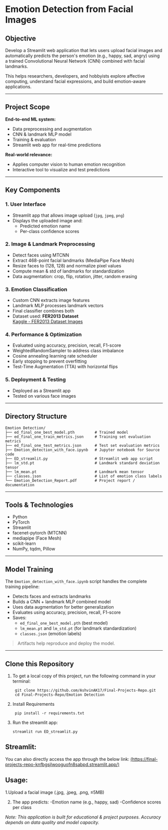 # Emotion Detection from Facial Images

## Objective
Develop a Streamlit web application that lets users upload facial images and automatically predicts the person's emotion (e.g., happy, sad, angry) using a trained Convolutional Neural Network (CNN) 
combined with facial landmarks.

This helps researchers, developers, and hobbyists explore affective computing, understand facial expressions, and build emotion-aware applications.

---

## Project Scope
**End-to-end ML system:**
- Data preprocessing and augmentation
- CNN & landmark MLP model
- Training & evaluation
- Streamlit web app for real-time predictions

**Real-world relevance:**
- Applies computer vision to human emotion recognition
- Interactive tool to visualize and test predictions

---

## Key Components

### 1. User Interface
- Streamlit app that allows image upload (`jpg`, `jpeg`, `png`)
- Displays the uploaded image and:
  - Predicted emotion name
  - Per-class confidence scores

### 2. Image & Landmark Preprocessing
- Detect faces using MTCNN
- Extract 468-point facial landmarks (MediaPipe Face Mesh)
- Resize faces to (128, 128) and normalize pixel values
- Compute mean & std of landmarks for standardization
- Data augmentation: crop, flip, rotation, jitter, random erasing

### 3. Emotion Classification
- Custom CNN extracts image features
- Landmark MLP processes landmark vectors
- Final classifier combines both
- Dataset used: **FER2013 Dataset**  
  [Kaggle - FER2013 Dataset Images](https://www.kaggle.com/datasets/damnithurts/fer2013-dataset-images)

### 4. Performance & Optimization
- Evaluated using accuracy, precision, recall, F1-score
- WeightedRandomSampler to address class imbalance
- Cosine annealing learning rate scheduler
- Early stopping to prevent overfitting
- Test-Time Augmentation (TTA) with horizontal flips

### 5. Deployment & Testing
- Deployed as a Streamlit app
- Tested on various face images

---

## Directory Structure
```
Emotion Detection/
├── ed_final_one_best_model.pth         # Trained model 
├── ed_final_one_train_metrics.json     # Training set evaluation metrics
├── ed_final_one_test_metrics.json      # Test set evaluation metrics
├── Emotion_detection_with_face.ipynb   # Jupyter notebook for Source code
├── ED_streamlit.py                     # Streamlit web app script
├── lm_std.pt                           # Landmark standard deviation tensor
├── lm_mean.pt                          # Landmark mean tensor
├── classes.json                        # List of emotion class labels
└── Emotion_Detection_Report.pdf        # Project report / documentation
```
---

## Tools & Technologies
- Python
- PyTorch
- Streamlit
- facenet-pytorch (MTCNN)
- mediapipe (Face Mesh)
- scikit-learn
- NumPy, tqdm, Pillow

---

## Model Training
The `Emotion_detection_with_face.ipynb` script handles the complete training pipeline:
- Detects faces and extracts landmarks
- Builds a CNN + landmark MLP combined model
- Uses data augmentation for better generalization
- Evaluates using accuracy, precision, recall, F1-score
- Saves:
  - `ed_final_one_best_model.pth` (best model)
  - `lm_mean.pt` and `lm_std.pt` (for landmark standardization)
  - `classes.json` (emotion labels)

> Artifacts help reproduce and deploy the model.

---

## Clone this Repository
1. To get a local copy of this project, run the following command in your terminal:
    
        git clone https://github.com/AshvinAK17/Final-Projects-Repo.git
        cd Final-Projects-Repo/Emotion Detection

2. Install Requirements
   
        pip install -r requirements.txt

3. Run the streamlit app:

       streamlit run ED_streamlit.py

## Streamlit:

You can also directly access the app through the below link: [(https://final-projects-repo-knfbgsjlwooguofn8sabpd.streamlit.app/)](https://final-projects-repo-knfbgsjlwooguofn8sabpd.streamlit.app/)

## Usage:

1.Upload a facial image (.jpg, .jpeg, .png, ≤5MB)

2. The app predicts:
  -Emotion name (e.g., happy, sad)
  -Confidence scores per class

*Note: This application is built for educational & project purposes.
Accuracy depends on data quality and model capacity.*
